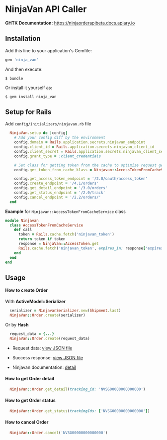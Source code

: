 # NinjaVan API Caller
**GHTK Documentation:** https://ninjaorderapibeta.docs.apiary.io

## Installation

Add this line to your application's Gemfile:

```ruby
gem 'ninja_van'
```

And then execute:

    $ bundle

Or install it yourself as:

    $ gem install ninja_van

## Setup for Rails

Add `config/initializers/ninjavan.rb` file
```ruby
  NinjaVan.setup do |config|
    # Add your config diff by the environment
    config.domain = Rails.application.secrets.ninjavan_endpoint
    config.client_id = Rails.application.secrets.ninjavan_client_id
    config.client_secret = Rails.application.secrets.ninjavan_client_secret
    config.grant_type = :client_credentials

    # Set class for getting token from the cache to optimize request getting a new token
    config.get_token_from_cache_klass = Ninjavan::AccessTokenFromCacheService

    config.get_access_token_endpoint = '/2.0/oauth/access_token'
    config.create_endpoint = '/4.1/orders'
    config.get_detail_endpoint = '/3.0/orders'
    config.get_status_endpoint = '/2.0/track'
    config.cancel_endpoint = '/2.2/orders/'
  end
```

**Example** for `Ninjavan::AccessTokenFromCacheService` class
```ruby
module Ninjavan
  class AccessTokenFromCacheService
    def call
      token = Rails.cache.fetch('ninjavan_token')
      return token if token
      response = NinjaVan::AccessToken.get
      Rails.cache.fetch('ninjavan_token', expires_in: response['expires_in'] - 5.minute) { response["access_token"] }
    end
  end
end
```

## Usage
#### How to create Order
With **ActiveModel::Serializer**
```ruby
  serializer = NinjavanSerializer.new(Shipment.last)
  NinjaVan::Order.create(serializer)
```
Or by **Hash**

```ruby
  request_data = {...}
  NinjaVan::Order.create(request_data)
```
- Request data: [view JSON file](https://bit.ly/33RJicn)
- Success response: [view JSON file](https://bit.ly/2Ziswoh)

- Ninjavan documentation: [detail](https://ninjaorderapibeta.docs.apiary.io/#reference/0/create-order-v41-latest/post)

#### How to get Order detail
```ruby
  NinjaVan::Order.get_detail(tracking_id: 'NVSG00000000000000')
```

#### How to get Order status
```ruby
  NinjaVan::Order.get_status(trackingIds: ['NVSG00000000000000'])
```

#### How to cancel Order
```ruby
  NinjaVan::Order.cancel('NVSG00000000000000')
```

